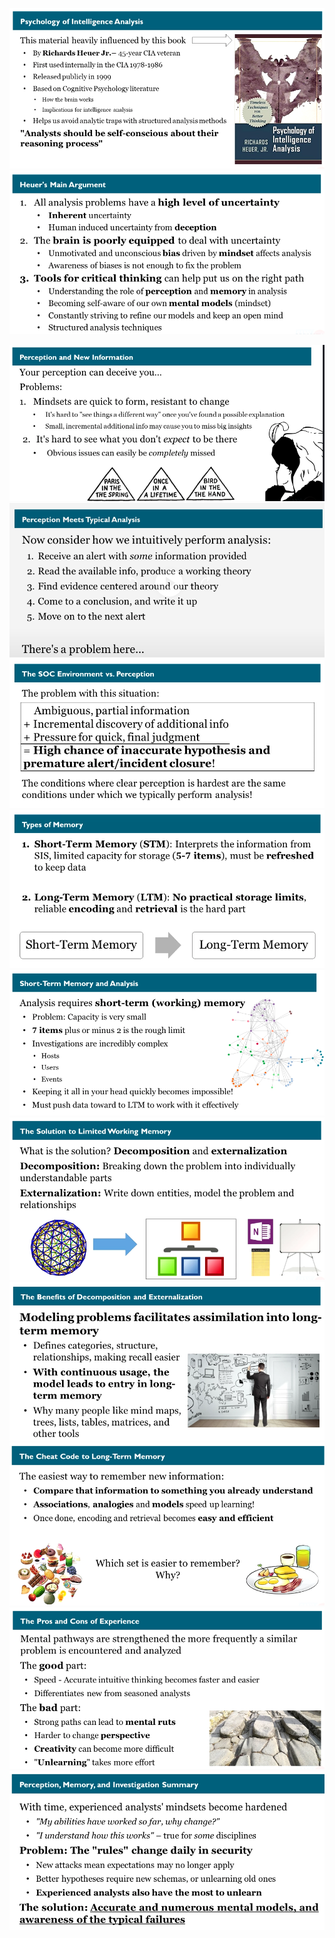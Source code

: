 
![](../../../Media/Pasted%20image%2020230402203707.png)
![](../../../Media/Pasted%20image%2020230402203720.png)

![](../../../Media/Pasted%20image%2020230402203733.png)
![](../../../Media/Pasted%20image%2020230402203743.png)
![](../../../Media/Pasted%20image%2020230402203751.png)
![](../../../Media/Pasted%20image%2020230402203810.png)
![](../../../Media/Pasted%20image%2020230402203823.png)
![](../../../Media/Pasted%20image%2020230402203835.png)
![](../../../Media/Pasted%20image%2020230402203848.png)
![](../../../Media/Pasted%20image%2020230402203901.png)
![](../../../Media/Pasted%20image%2020230402203913.png)
![](../../../Media/Pasted%20image%2020230402203924.png)



